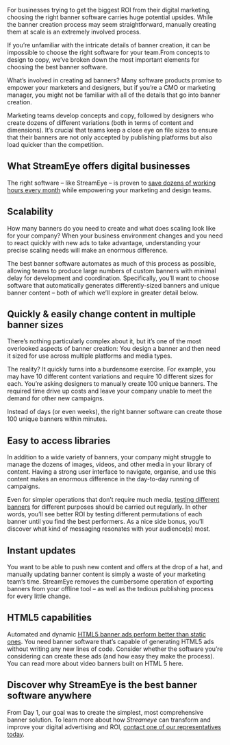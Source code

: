 For businesses trying to get the biggest ROI from their digital marketing, choosing the right banner software carries huge potential upsides. While the banner creation process may seem straightforward, manually creating them at scale is an extremely involved process.

If you’re unfamiliar with the intricate details of banner creation, it can be impossible to choose the right software for your team.From concepts to design to copy, we’ve broken down the most important elements for choosing the best banner software.

What’s involved in creating ad banners?
Many software products promise to empower your marketers and designers, but if you’re a CMO or marketing manager, you might not be familiar with all of the details that go into banner creation.

Marketing teams develop concepts and copy, followed by designers who create dozens of different variations (both in terms of content and dimensions). It’s crucial that teams keep a close eye on file sizes to ensure that their banners are not only accepted by publishing platforms but also load quicker than the competition.

## What StreamEye offers digital businesses

The right software – like StreamEye – is proven to [save dozens of working hours every month](/blog/What_If_Your_Team_Members_Had_Extra_5_Hours) while empowering your marketing and design teams.

## Scalability

How many banners do you need to create and what does scaling look like for your company? When your business environment changes and you need to react quickly with new ads to take advantage, understanding your precise scaling needs will make an enormous difference.

The best banner software automates as much of this process as possible, allowing teams to produce large numbers of custom banners with minimal delay for development and coordination. Specifically, you’ll want to choose software that automatically generates differently-sized banners and unique banner content – both of which we’ll explore in greater detail below.

## Quickly & easily change content in multiple banner sizes

There’s nothing particularly complex about it, but it’s one of the most overlooked aspects of banner creation: You design a banner and then need it sized for use across multiple platforms and media types.

The reality? It quickly turns into a burdensome exercise. For example, you may have 10 different content variations and require 10 different sizes for each. You’re asking designers to manually create 100 unique banners. The required time drive up costs and leave your company unable to meet the demand for other new campaigns.

Instead of days (or even weeks), the right banner software can create those 100 unique banners within minutes.

## Easy to access libraries

In addition to a wide variety of banners, your company might struggle to manage the dozens of images, videos, and other media in your library of content. Having a strong user interface to navigate, organise, and use this content makes an enormous difference in the day-to-day running of campaigns.

Even for simpler operations that don’t require much media, [testing different banners](https://www.niche.com/about/enrollment-insights/a-guide-to-digital-marketing-experimentation-and-optimization-in-education/) for different purposes should be carried out regularly. In other words, you’ll see better ROI by testing different permutations of each banner until you find the best performers. As a nice side bonus, you’ll discover what kind of messaging resonates with your audience(s) most.

## Instant updates

You want to be able to push new content and offers at the drop of a hat, and manually updating banner content is simply a waste of your marketing team’s time. StreamEye removes the cumbersome operation of exporting banners from your offline tool – as well as the tedious publishing process for every little change.

## HTML5 capabilities

Automated and dynamic [HTML5 banner ads perform better than static ones](https://creadits.com/blog/why-use-html5-ad-creatives-better-results/). You need banner software that’s capable of generating HTML5 ads without writing any new lines of code. Consider whether the software you’re considering can create these ads (and how easy they make the process). You can read more about video banners built on HTML 5 here.

## Discover why StreamEye is the best banner software anywhere

From Day 1, our goal was to create the simplest, most comprehensive banner solution. To learn more about how _Streameye_ can transform and improve your digital advertising and ROI, [contact one of our representatives today](/contact).
